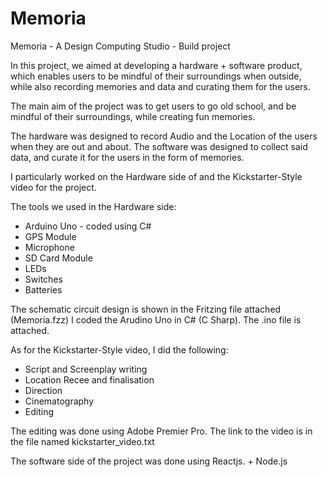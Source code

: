 # Memoria

Memoria - A Design Computing Studio - Build project

In this project, we aimed at developing a hardware + software product, which enables users to be mindful of their surroundings when outside, while also recording memories and data and curating them for the users.

The main aim of the project was to get users to go old school, and be mindful of their surroundings, while creating fun memories.

The hardware was designed to record Audio and the Location of the users when they are out and about.
The software was designed to collect said data, and curate it for the users in the form of memories.

I particularly worked on the Hardware side of and the Kickstarter-Style video for the project.

The tools we used in the Hardware side:

- Arduino Uno - coded using C#
- GPS Module
- Microphone
- SD Card Module
- LEDs
- Switches
- Batteries

The schematic circuit design is shown in the Fritzing file attached (Memoria.fzz)
I coded the Arudino Uno in C# (C Sharp). The .ino file is attached.

As for the Kickstarter-Style video, I did the following:

- Script and Screenplay writing
- Location Recee and finalisation
- Direction
- Cinematography
- Editing

The editing was done using Adobe Premier Pro.
The link to the video is in the file named kickstarter_video.txt

The software side of the project was done using Reactjs. + Node.js
